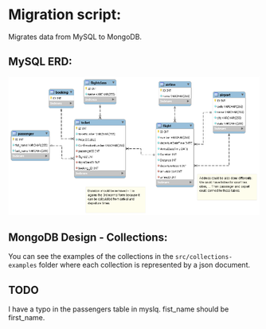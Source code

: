 # Migration script:
Migrates data from MySQL to MongoDB.

## MySQL ERD:
![MySQL ERD](./src/assets/flight%20booking%20system%20ERD.png)

## MongoDB Design - Collections:
You can see the examples of the collections in the `src/collections-examples` folder where each collection is represented by a json document.

## TODO
I have a typo in the passengers table in myslq. fist_name should be first_name. 